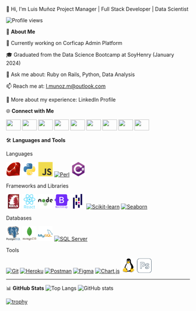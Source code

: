 👋 Hi, I'm Luis Muñoz
Project Manager | Full Stack Developer | Data Scientist
<p align="left"> <img src="https://komarev.com/ghpvc/?username=lmunozm1702&label=Profile%20views&color=0e75b6&style=flat" alt="Profile views" /> </p>

🚀 **About Me**

🔭 Currently working on Corficap Admin Platform

🎓 Graduated from the Data Science Bootcamp at SoyHenry (January 2024)

💬 Ask me about: Ruby on Rails, Python, Data Analysis

📫 Reach me at: l.munoz.m@outlook.com

📄 More about my experience: LinkedIn Profile

🌐 **Connect with Me**
<p align="left"> <a href="https://codepen.io/lmunozm1702" target="blank"><img src="https://raw.githubusercontent.com/rahuldkjain/github-profile-readme-generator/master/src/images/icons/Social/codepen.svg" height="30" width="40" /></a> <a href="https://linkedin.com/in/l-munoz-m" target="blank"><img src="https://raw.githubusercontent.com/rahuldkjain/github-profile-readme-generator/master/src/images/icons/Social/linked-in-alt.svg" height="30" width="40" /></a> <a href="https://stackoverflow.com/users/17638631" target="blank"><img src="https://raw.githubusercontent.com/rahuldkjain/github-profile-readme-generator/master/src/images/icons/Social/stack-overflow.svg" height="30" width="40" /></a> <a href="https://kaggle.com/lmunozm1702" target="blank"><img src="https://raw.githubusercontent.com/rahuldkjain/github-profile-readme-generator/master/src/images/icons/Social/kaggle.svg" height="30" width="40" /></a> <a href="https://fb.com/lmunozm1702" target="blank"><img src="https://raw.githubusercontent.com/rahuldkjain/github-profile-readme-generator/master/src/images/icons/Social/facebook.svg" height="30" width="40" /></a> <a href="https://instagram.com/lmunozm1702" target="blank"><img src="https://raw.githubusercontent.com/rahuldkjain/github-profile-readme-generator/master/src/images/icons/Social/instagram.svg" height="30" width="40" /></a> <a href="https://hashnode.com/@lmunozm1702" target="blank"><img src="https://raw.githubusercontent.com/rahuldkjain/github-profile-readme-generator/master/src/images/icons/Social/hashnode.svg" height="30" width="40" /></a> <a href="https://medium.com/@lmunozm1702" target="blank"><img src="https://raw.githubusercontent.com/rahuldkjain/github-profile-readme-generator/master/src/images/icons/Social/medium.svg" height="30" width="40" /></a> <a href="https://www.hackerrank.com/lmunozm1702" target="blank"><img src="https://raw.githubusercontent.com/rahuldkjain/github-profile-readme-generator/master/src/images/icons/Social/hackerrank.svg" height="30" width="40" /></a> </p>

🛠️ **Languages and Tools**

Languages
<p align="left"> <a href="https://www.ruby-lang.org/en/" target="_blank" rel="noreferrer"><img src="https://raw.githubusercontent.com/devicons/devicon/master/icons/ruby/ruby-original.svg" alt="Ruby" width="40" height="40"/></a> <a href="https://www.python.org" target="_blank" rel="noreferrer"><img src="https://raw.githubusercontent.com/devicons/devicon/master/icons/python/python-original.svg" alt="Python" width="40" height="40"/></a> <a href="https://developer.mozilla.org/en-US/docs/Web/JavaScript" target="_blank" rel="noreferrer"><img src="https://raw.githubusercontent.com/devicons/devicon/master/icons/javascript/javascript-original.svg" alt="JavaScript" width="40" height="40"/></a> <a href="https://www.perl.org/" target="_blank" rel="noreferrer"><img src="https://api.iconify.design/logos-perl.svg" alt="Perl" width="40" height="40"/></a> <a href="https://www.w3schools.com/cs/" target="_blank" rel="noreferrer"><img src="https://raw.githubusercontent.com/devicons/devicon/master/icons/csharp/csharp-original.svg" alt="C#" width="40" height="40"/></a> </p>
Frameworks and Libraries
<p align="left"> <a href="https://rubyonrails.org" target="_blank" rel="noreferrer"><img src="https://raw.githubusercontent.com/devicons/devicon/master/icons/rails/rails-original-wordmark.svg" alt="Rails" width="40" height="40"/></a> <a href="https://reactjs.org/" target="_blank" rel="noreferrer"><img src="https://raw.githubusercontent.com/devicons/devicon/master/icons/react/react-original-wordmark.svg" alt="React" width="40" height="40"/></a> <a href="https://nodejs.org" target="_blank" rel="noreferrer"><img src="https://raw.githubusercontent.com/devicons/devicon/master/icons/nodejs/nodejs-original-wordmark.svg" alt="Node.js" width="40" height="40"/></a> <a href="https://getbootstrap.com" target="_blank" rel="noreferrer"><img src="https://raw.githubusercontent.com/devicons/devicon/master/icons/bootstrap/bootstrap-plain-wordmark.svg" alt="Bootstrap" width="40" height="40"/></a> <a href="https://pandas.pydata.org/" target="_blank" rel="noreferrer"><img src="https://raw.githubusercontent.com/devicons/devicon/2ae2a900d2f041da66e950e4d48052658d850630/icons/pandas/pandas-original.svg" alt="Pandas" width="40" height="40"/></a> <a href="https://scikit-learn.org/" target="_blank" rel="noreferrer"><img src="https://upload.wikimedia.org/wikipedia/commons/0/05/Scikit_learn_logo_small.svg" alt="Scikit-learn" width="40" height="40"/></a> <a href="https://seaborn.pydata.org/" target="_blank" rel="noreferrer"><img src="https://seaborn.pydata.org/_images/logo-mark-lightbg.svg" alt="Seaborn" width="40" height="40"/></a> </p>
Databases
<p align="left"> <a href="https://www.postgresql.org" target="_blank" rel="noreferrer"><img src="https://raw.githubusercontent.com/devicons/devicon/master/icons/postgresql/postgresql-original-wordmark.svg" alt="PostgreSQL" width="40" height="40"/></a> <a href="https://www.mongodb.com/" target="_blank" rel="noreferrer"><img src="https://raw.githubusercontent.com/devicons/devicon/master/icons/mongodb/mongodb-original-wordmark.svg" alt="MongoDB" width="40" height="40"/></a> <a href="https://www.mysql.com/" target="_blank" rel="noreferrer"><img src="https://raw.githubusercontent.com/devicons/devicon/master/icons/mysql/mysql-original-wordmark.svg" alt="MySQL" width="40" height="40"/></a> <a href="https://www.microsoft.com/en-us/sql-server" target="_blank" rel="noreferrer"><img src="https://www.svgrepo.com/show/303229/microsoft-sql-server-logo.svg" alt="SQL Server" width="40" height="40"/></a> </p>
Tools
<p align="left"> <a href="https://git-scm.com/" target="_blank" rel="noreferrer"><img src="https://www.vectorlogo.zone/logos/git-scm/git-scm-icon.svg" alt="Git" width="40" height="40"/></a> <a href="https://heroku.com" target="_blank" rel="noreferrer"><img src="https://www.vectorlogo.zone/logos/heroku/heroku-icon.svg" alt="Heroku" width="40" height="40"/></a> <a href="https://postman.com" target="_blank" rel="noreferrer"><img src="https://www.vectorlogo.zone/logos/getpostman/getpostman-icon.svg" alt="Postman" width="40" height="40"/></a> <a href="https://www.figma.com/" target="_blank" rel="noreferrer"><img src="https://www.vectorlogo.zone/logos/figma/figma-icon.svg" alt="Figma" width="40" height="40"/></a> <a href="https://www.chartjs.org" target="_blank" rel="noreferrer"><img src="https://www.chartjs.org/media/logo-title.svg" alt="Chart.js" width="40" height="40"/></a> <a href="https://www.linux.org/" target="_blank" rel="noreferrer"><img src="https://raw.githubusercontent.com/devicons/devicon/master/icons/linux/linux-original.svg" alt="Linux" width="40" height="40"/></a> <a href="https://www.photoshop.com/en" target="_blank" rel="noreferrer"><img src="https://raw.githubusercontent.com/devicons/devicon/master/icons/photoshop/photoshop-line.svg" alt="Photoshop" width="40" height="40"/></a> </p>
<hr />

📊 **GitHub Stats**
![Top Langs](https://github-readme-stats-drab-zeta-29.vercel.app/api/top-langs/?username=lmunozm1702&layout=compact&hide=jupyter%20notebook)
![GitHub stats](https://github-readme-stats-drab-zeta-29.vercel.app/api?username=lmunozm1702&show_icons=true&count_private=true)

[![trophy](https://github-profile-trophy.vercel.app/?username=lmunozm1702&theme=nord&title=Repositories,Stars,Commits,Followers,PullRequest,MultipleLang,Issues,Experience,Reviews&margin-w=10)](https://github.com/ryo-ma/github-profile-trophy)
